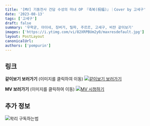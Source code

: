 ```yaml
---
title: '[MV] 기동전사 건담 수성의 마녀 OP 『축복(祝福)』｜Cover by 고세구'
date: '2023-08-13'
tags: ['고세구']
draft: false
summary: '우왁굳, 아이네, 징버거, 릴파, 주르르, 고세구, 비챤 같이보기'
images: ['https://i.ytimg.com/vi/82XRPBUm2y0/maxresdefault.jpg']
layout: PostLayout
canonicalUrl:
authors: ['pompurin']
---
```


## 링크

**같이보기 보러가기** (이미지를 클릭하여 이동)
[![같이보기 보러가기](https://cdn.discordapp.com/attachments/1136601898116464710/1211650793904807976/logo.png?ex=65eef8bc&is=65dc83bc&hm=95dc0e08c1f43025dd60def429896697b3787a9f923593eb50b24e9fb6280361&)](https://cafe.naver.com/steamindiegame/12419264)

**MV 보러가기** (이미지를 클릭하여 이동)
[![MV 시청하기](https://i.ytimg.com/vi/82XRPBUm2y0/maxresdefault.jpg)](https://youtu.be/82XRPBUm2y0)

## 추가 정보

![왁리 구독하는법](https://cdn.discordapp.com/attachments/1136601898116464710/1137049857136267374/--2cut.gif)
